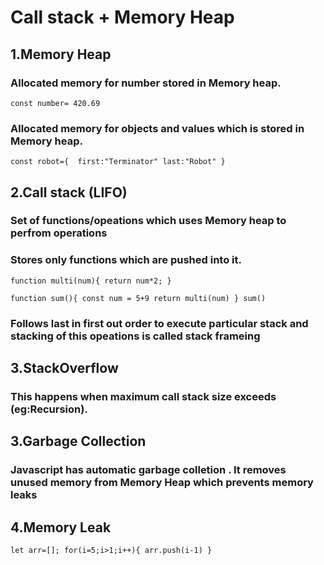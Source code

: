 
# Call stack + Memory Heap

## 1.Memory Heap

### Allocated memory for number stored in Memory heap.
`const number= 420.69`  

 ### Allocated memory for objects and values which is stored in Memory heap.
`const robot={ 
 first:"Terminator"
 last:"Robot"
}
`


## 2.Call stack (LIFO)

### Set of functions/opeations which uses Memory heap to perfrom operations
### Stores only functions which are pushed into it.

` function multi(num){
return num*2;
} `

`function sum(){
const num = 5+9
return multi(num)
}
sum() `
### Follows last in first out order to execute particular stack and stacking of this opeations is called stack frameing


## 3.StackOverflow 

### This happens when maximum call stack size exceeds (eg:Recursion).


## 3.Garbage Collection

### Javascript has automatic garbage colletion . It removes unused memory from Memory Heap which prevents memory leaks
 
  
## 4.Memory Leak

`let arr=[];
for(i=5;i>1;i++){
arr.push(i-1)
}`
 


